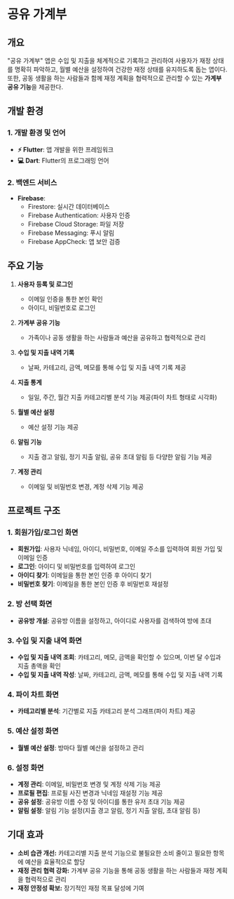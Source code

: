 # **공유 가계부**

## 개요
"공유 가계부" 앱은 수입 및 지출을 체계적으로 기록하고 관리하여 사용자가 재정 상태를 명확히 파악하고, 월별 예산을 설정하여 건강한 재정 상태를 유지하도록 돕는 앱이다. 또한, 공동 생활을 하는 사람들과 함께 재정 계획을 협력적으로 관리할 수 있는 **가계부 공유 기능**을 제공한다.


## 개발 환경
### 1. 개발 환경 및 언어
- **⚡ Flutter**: 앱 개발을 위한 프레임워크
- **💻 Dart**: Flutter의 프로그래밍 언어


### 2. 백엔드 서비스
- **Firebase**:
  - Firestore: 실시간 데이터베이스
  - Firebase Authentication: 사용자 인증
  - Firebase Cloud Storage: 파일 저장
  - Firebase Messaging: 푸시 알림
  - Firebase AppCheck: 앱 보안 검증


## 주요 기능
1. **사용자 등록 및 로그인**
   - 이메일 인증을 통한 본인 확인
   - 아이디, 비밀번호로 로그인

3. **가계부 공유 기능**
   - 가족이나 공동 생활을 하는 사람들과 예산을 공유하고 협력적으로 관리

4. **수입 및 지출 내역 기록**
   - 날짜, 카테고리, 금액, 메모를 통해 수입 및 지출 내역 기록 제공

5. **지출 통계**
   - 일일, 주간, 월간 지출 카테고리별 분석 기능 제공(파이 차트 형태로 시각화)

6. **월별 예산 설정**
   - 예산 설정 기능 제공

7. **알림 기능**
   - 지출 경고 알림, 정기 지출 알림, 공유 초대 알림 등 다양한 알림 기능 제공

8. **계정 관리**
   - 이메일 및 비밀번호 변경, 계정 삭제 기능 제공


## 프로젝트 구조
### 1. **회원가입/로그인 화면**
- **회원가입**: 사용자 닉네임, 아이디, 비밀번호, 이메일 주소를 입력하여 회원 가입 및 이메일 인증
- **로그인**: 아이디 및 비밀번호를 입력하여 로그인
- **아이디 찾기**: 이메일을 통한 본인 인증 후 아이디 찾기
- **비밀번호 찾기**: 이메일을 통한 본인 인증 후 비밀번호 재설정

### 2. **방 선택 화면**
- **공유방 개설**: 공유방 이름을 설정하고, 아이디로 사용자를 검색하여 방에 초대

### 3. **수입 및 지출 내역 화면**
- **수입 및 지출 내역 조회**: 카테고리, 메모, 금액을 확인할 수 있으며, 이번 달 수입과 지출 총액을 확인
- **수입 및 지출 내역 작성**: 날짜, 카테고리, 금액, 메모를 통해 수입 및 지출 내역 기록

### 4. **파이 차트 화면**
- **카테고리별 분석**: 기간별로 지출 카테고리 분석 그래프(파이 차트) 제공

### 5. **예산 설정 화면**
- **월별 예산 설정**: 방마다 월별 예산을 설정하고 관리

### 6. **설정 화면**
- **계정 관리**: 이메일, 비밀번호 변경 및 계정 삭제 기능 제공
- **프로필 편집**: 프로필 사진 변경과 닉네임 재설정 기능 제공
- **공유 설정**: 공유방 이름 수정 및 아이디를 통한 유저 초대 기능 제공
- **알림 설정**: 알림 기능 설정(지출 경고 알림, 정기 지출 알림, 초대 알림 등)


## 기대 효과
- **소비 습관 개선:** 카테고리별 지출 분석 기능으로 불필요한 소비 줄이고 필요한 항목에 예산을 효율적으로 할당
- **재정 관리 협력 강화:** 가계부 공유 기능을 통해 공동 생활을 하는 사람들과 재정 계획을 협력적으로 관리
- **재정 안정성 확보:** 장기적인 재정 목표 달성에 기여

  

  

  

